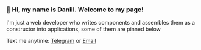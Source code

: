 ### 👋 Hi, my name is Daniil. Welcome to my page!

I'm just a web developer who writes components and assembles them as a constructor into applications, some of them are pinned below

Text me anytime: [Telegram](https://t.me/apocalypsecore) or [Email](mailto:postapocalypsecore@gmail.com)
